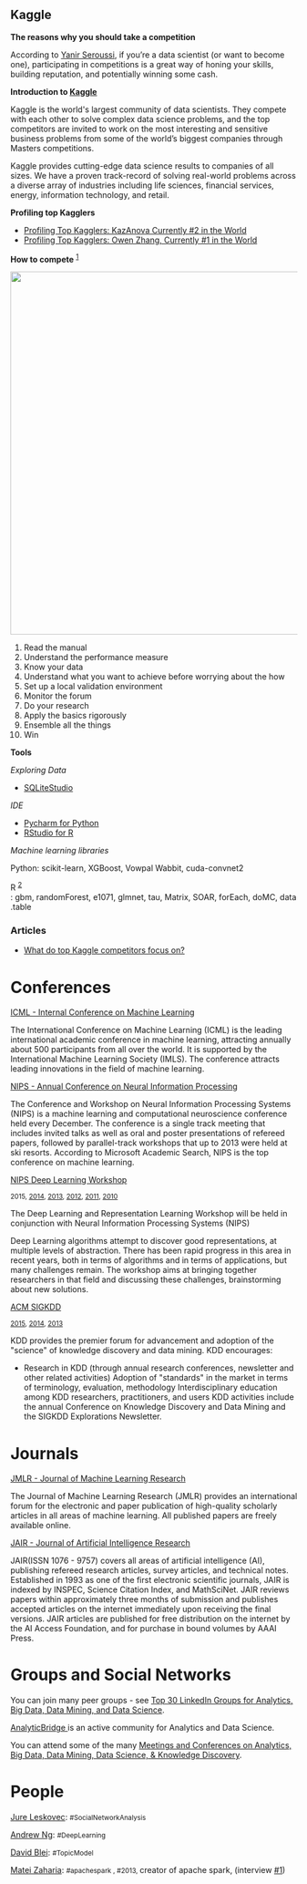## Kaggle

<strong>The reasons why you should take a competition</strong>

According to <a href="http://www.kdnuggets.com/2015/03/10-steps-success-kaggle-data-science-competitions.html" target="_blank">Yanir Seroussi</a>, if you’re a data scientist (or want to become one), participating in competitions is a great way of honing your skills, building reputation, and potentially winning some cash.

<strong>Introduction to <a href="https://www.kaggle.com/" target="_blank">Kaggle</a></strong>

<p class="intro">Kaggle is the world's largest community of data scientists. They compete with each other to solve complex data science problems, and the top competitors are invited to work on the most interesting and sensitive business problems from some of the world’s biggest companies through Masters competitions.</p>

<p class="intro">Kaggle provides cutting-edge data science results to companies of all sizes. We have a proven track-record of solving real-world problems across a diverse array of industries including life sciences, financial services, energy, information technology, and retail.</p>

<strong>Profiling top Kagglers</strong>

<ul>
    <li><a href="http://blog.kaggle.com/2015/05/07/profiling-top-kagglers-kazanovacurrently-2-in-the-world/" target="_blank">Profiling Top Kagglers: KazAnova Currently #2 in the World</a></li>
    <li><a href="http://blog.kaggle.com/2015/06/22/profiling-top-kagglers-owen-zhang-currently-1-in-the-world/" target="_blank">Profiling Top Kagglers: Owen Zhang, Currently #1 in the World</a></li>
</ul>

<strong>How to compete</strong> <sup id="fnref-15-1"><a href="#fn-15-1" rel="footnote">1</a></sup>

<img class="alignnone" src="https://lh3.googleusercontent.com/rTCsoldaVmbWKP5dOpmQOuDyOcNa2IhE64WIIG1iYm-2=w720-h637-no" alt="" width="720" height="637" />

<ol>
    <li>Read the manual</li>
    <li>Understand the performance measure</li>
    <li>Know your data</li>
    <li>Understand what you want to achieve before worrying about the how</li>
    <li>Set up a local validation environment</li>
    <li>Monitor the forum</li>
    <li>Do your research</li>
    <li>Apply the basics rigorously</li>
    <li>Ensemble all the things</li>
    <li>Win</li>
</ol>

<strong>Tools</strong>

<em>Exploring Data</em>

<ul>
    <li><a href="http://sqlitestudio.pl/" target="_blank">SQLiteStudio</a></li>
</ul>

<em>IDE</em>

<ul>
    <li><a href="https://datayo.wordpress.com/2015/06/23/pycharm-python-ide-for-data-scientist/" target="_blank">Pycharm for Python</a></li>
    <li><a href="https://datayo.wordpress.com/2015/05/09/r-ide/" target="_blank">RStudio for R</a></li>
</ul>

<em>Machine learning libraries</em>

Python: scikit-learn, XGBoost, Vowpal Wabbit, cuda-convnet2

R <sup id="fnref-15-2"><a href="#fn-15-2" rel="footnote">2</a></sup> : gbm, randomForest, e1071, glmnet, tau, Matrix, SOAR, forEach, doMC, data.table

### Articles

* [What do top Kaggle competitors focus on?](https://www.quora.com/What-do-top-Kaggle-competitors-focus-on)

# Conferences

<a href="http://icml.cc/" target="_blank">ICML - Internal Conference on Machine Learning</a>

The International Conference on Machine Learning (ICML) is the leading international academic conference in machine learning, attracting annually about 500 participants from all over the world. It is supported by the International Machine Learning Society (IMLS). The conference attracts leading innovations in the field of machine learning.

<a href="https://nips.cc/" target="_blank">NIPS - Annual Conference on Neural Information Processing </a>

The Conference and Workshop on Neural Information Processing Systems (NIPS) is a machine learning and computational neuroscience conference held every December. The conference is a single track meeting that includes invited talks as well as oral and poster presentations of refereed papers, followed by parallel-track workshops that up to 2013 were held at ski resorts. According to Microsoft Academic Search, NIPS is the top conference on machine learning.

<a href="http://www.dlworkshop.org/" target="_blank">NIPS Deep Learning Workshop </a>

<small>2015, <a href="http://www.dlworkshop.org/" target="_blank">2014</a>, <a href="https://sites.google.com/site/deeplearningworkshopnips2013/" target="_blank">2013</a>, <a href="https://sites.google.com/site/deeplearningnips2012/" target="_blank">2012</a>, <a href="https://deeplearningworkshopnips2011.wordpress.com/" target="_blank">2011</a>, <a href="https://deeplearningworkshopnips2010.wordpress.com/" target="_blank">2010</a></small>

The Deep Learning and Representation Learning Workshop will be held in conjunction with Neural Information Processing Systems (NIPS)

Deep Learning algorithms attempt to discover good representations, at multiple levels of abstraction. There has been rapid progress in this area in recent years, both in terms of algorithms and in terms of applications, but many challenges remain. The workshop aims at bringing together researchers in that field and discussing these challenges, brainstorming about new solutions.

<a href="http://www.sigkdd.org/" target="_blank">ACM SIGKDD</a>

<small><a href="http://www.kdd.org/kdd2015/" target="_blank">2015</a>, <a href="http://www.kdd.org/kdd2014/" target="_blank">2014</a>, <a href="http://www.kdd.org/kdd2013/" target="_blank">2013</a></small>

KDD provides the premier forum for advancement and adoption of the "science" of knowledge discovery and data mining. KDD encourages:

<ul>
    <li>Research in KDD (through annual research conferences, newsletter and other related activities)
Adoption of "standards" in the market in terms of terminology, evaluation, methodology
Interdisciplinary education among KDD researchers, practitioners, and users
KDD activities include the annual Conference on Knowledge Discovery and Data Mining and the SIGKDD Explorations Newsletter.</li>
</ul>

# Journals

<a href="http://jmlr.csail.mit.edu/" target="_blank">JMLR - Journal of Machine Learning Research</a>

The Journal of Machine Learning Research (JMLR) provides an international forum for the electronic and paper publication of high-quality scholarly articles in all areas of machine learning. All published papers are freely available online.

<a href="http://www.jair.org/" target="_blank">JAIR - Journal of Artificial Intelligence Research</a>

JAIR(ISSN 1076 - 9757) covers all areas of artificial intelligence (AI), publishing refereed research articles, survey articles, and technical notes. Established in 1993 as one of the first electronic scientific journals, JAIR is indexed by INSPEC, Science Citation Index, and MathSciNet. JAIR reviews papers within approximately three months of submission and publishes accepted articles on the internet immediately upon receiving the final versions. JAIR articles are published for free distribution on the internet by the AI Access Foundation, and for purchase in bound volumes by AAAI Press.

# Groups and Social Networks

You can join many peer groups - see <a href="http://www.kdnuggets.com/2013/04/top-30-linkedin-groups-analytics-big-data-data-mining-data-science.html" target="_blank">Top 30 LinkedIn Groups for Analytics, Big Data, Data Mining, and Data Science</a>.

<a href="http://www.analyticbridge.com/" target="_blank">AnalyticBridge </a>is an active community for Analytics and Data Science.

You can attend some of the many <a href="http://www.kdnuggets.com/meetings/index.html" target="_blank">Meetings and Conferences on Analytics, Big Data, Data Mining, Data Science, &amp; Knowledge Discovery</a>.

# People

<a href="https://scholar.google.com/citations?hl=en&amp;user=Q_kKkIUAAAAJ&amp;view_op=list_works" target="_blank">Jure Leskovec</a>: <small>#SocialNetworkAnalysis</small>

<a href="https://scholar.google.com/citations?hl=en&amp;user=JgDKULMAAAAJ&amp;view_op=list_works&amp;sortby=pubdate" target="_blank">Andrew Ng</a>: <small>#DeepLearning</small>

<a href="https://scholar.google.com/citations?user=8OYE6iEAAAAJ" target="_blank">David Blei</a>: <small>#TopicModel</small>

<a href="http://people.csail.mit.edu/matei/" target="_blank">Matei Zaharia</a>: <small>#apachespark , #2013, </small>creator of apache spark, (interview <a href="http://www.kdnuggets.com/2015/05/interview-matei-zaharia-creator-apache-spark.html" target="_blank">#1</a>)

